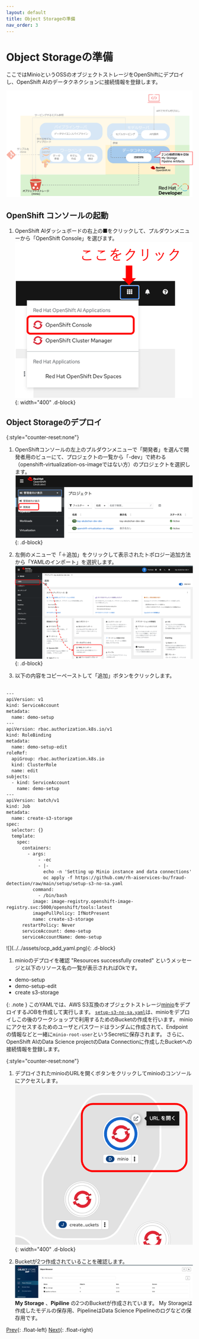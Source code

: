 ```yaml
---
layout: default
title: Object Storageの準備
nav_order: 3
---
```


# Object Storageの準備

ここではMinioというOSSのオブジェクトストレージをOpenShiftにデプロイし、OpenShift AIのデータクネクションに接続情報を登録します。

![](../../assets/overview_objectstorage.png)


## OpenShift コンソールの起動

1. OpenShift AIダッシュボードの右上の■をクリックして、プルダウンメニューから「OpenShift Console」を選びます。
![](../../assets/ocp_open_console.png){: width="400" .d-block}

## Object Storageのデプロイ
{:style="counter-reset:none"}
1. OpenShiftコンソールの左上のプルダウンメニューで「開発者」を選んで開発者用のビューにて、プロジェクトの一覧から「-dev」で終わる（openshift-virtualization-os-imageではない方）のプロジェクトを選択します。
![](../../assets/ocp_select_viewmode.png){: .d-block}

1. 左側のメニューで「＋追加」をクリックして表示されたトポロジー追加方法から「YAMLのインポート」を選択します。
![](../../assets/ocp_add_topology.png){: .d-block}

1. 以下の内容をコピーペーストして「追加」ボタンをクリックします。
<div class="language-plaintext highlighter-rouge"><div class="highlight"><pre class="highlight"><code>
---
apiVersion: v1
kind: ServiceAccount
metadata:
  name: demo-setup
---
apiVersion: rbac.authorization.k8s.io/v1
kind: RoleBinding
metadata:
  name: demo-setup-edit
roleRef:
  apiGroup: rbac.authorization.k8s.io
  kind: ClusterRole
  name: edit
subjects:
  - kind: ServiceAccount
    name: demo-setup
---
apiVersion: batch/v1
kind: Job
metadata:
  name: create-s3-storage
spec:
  selector: {}
  template:
    spec:
      containers:
        - args:
            - -ec
            - |-
              echo -n 'Setting up Minio instance and data connections'
              oc apply -f https://github.com/rh-aiservices-bu/fraud-detection/raw/main/setup/setup-s3-no-sa.yaml
          command:
            - /bin/bash
          image: image-registry.openshift-image-registry.svc:5000/openshift/tools:latest
          imagePullPolicy: IfNotPresent
          name: create-s3-storage
      restartPolicy: Never
      serviceAccount: demo-setup
      serviceAccountName: demo-setup
</code></pre></div></div>
![](../../assets/ocp_add_yaml.png){: .d-block}

1. minioのデプロイを確認
"Resources successfully created" というメッセージと以下のリソース名の一覧が表示されればOkです。
* demo-setup
* demo-setup-edit
* create s3-storage

{: .note }
このYAMLでは、AWS S3互換のオブジェクトストレージ[minio](https://min.io/)をデプロイするJOBを作成して実行します。
[`setup-s3-no-sa.yaml`](https://github.com/rh-aiservices-bu/fraud-detection/blob/main/setup/setup-s3-no-sa.yaml)は、minioをデプロイしこの後のワークショップで利用するためのBucketの作成を行います。
minioにアクセスするためのユーザとパスワードはランダムに作成されて、Endpointの情報などと一緒に`minio-root-user`というSecretに保存されます。
さらに、OpenShift AIのData Science projectのData Connectionに作成したBucketへの接続情報を登録します。

{:style="counter-reset:none"}
1. デプロイされたminioのURLを開くボタンをクリックしてminioのコンソールにアクセスします。
![](../../assets/ocp_open_minio_url.png){: width="400" .d-block}

1. Bucketが2つ作成されていることを確認します。
![](../../assets/minio_list_bucket_initialized.png)
**My Storage** 、**Pipiline** の2つのBucketが作成されています。
My Storageは作成したモデルの保存用、PipelineはData Science Pipelineのログなどの保存用です。


[Prev](./01_intro_1-sandbox.html){: .float-left}
[Next](./01_proj_pipelineserver.html){: .float-right}